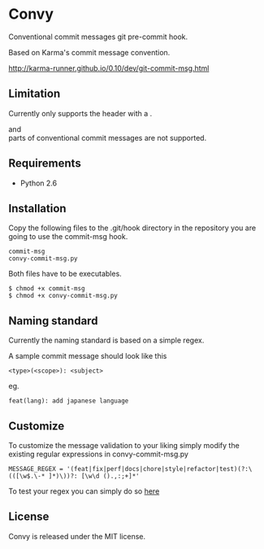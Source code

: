 # Convy

Conventional commit messages git pre-commit hook.

Based on Karma's commit message convention.

http://karma-runner.github.io/0.10/dev/git-commit-msg.html

## Limitation

Currently only supports the header with a <subject>.

<body> and <footer> parts of conventional commit messages are not supported.


## Requirements

- Python 2.6


## Installation

Copy the following files to the .git/hook directory in the repository you are going to use the commit-msg hook.

```
commit-msg
convy-commit-msg.py
```

Both files have to be executables.

```
$ chmod +x commit-msg
$ chmod +x convy-commit-msg.py
```


## Naming standard

Currently the naming standard is based on a simple regex.

A sample commit message should look like this

```
<type>(<scope>): <subject>
```

eg.

```
feat(lang): add japanese language
```


## Customize

To customize the message validation to your liking simply modify the existing regular expressions in convy-commit-msg.py

```
MESSAGE_REGEX = '(feat|fix|perf|docs|chore|style|refactor|test)(?:\(([\w$.\-* ]*)\))?: [\w\d ().,:;+]*'
```

To test your regex you can simply do so [here](http://pythex.org/)


## License

Convy is released under the MIT license.
